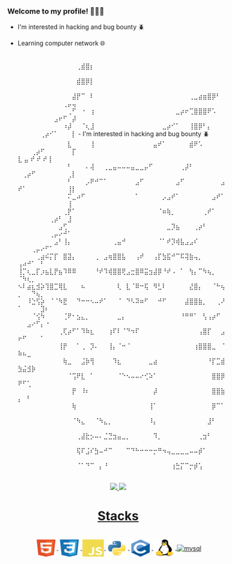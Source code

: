  <!-- Introdução--> 


### Welcome to my profile! 🍪🇧🇷 
- I'm interested in hacking and bug bounty 🪲
- Learning computer network 🌐
⠀⠀⠀⠀⠀⠀⠀⠀⠀⠀⠀⠀⠀⠀⠀⠀⠀⠀⠀⠀⠀⠀⠀⠀⠀⠀⠀⠀⠀⠀⠀⠀⠀⠀⠀⠀⠀⠀⠀⠀⠀⠀⠀⠀⠀⠀⠀⠀
⠀⠀⠀⠀⠀⠀⠀⠀⠀⠀⠀⠀⠀⢀⣾⣿⡆⠀⠀⠀⠀⠀⠀⠀⠀⠀⠀⠀⠀⠀⠀⠀⠀⠀⠀⠀⠀⠀⠀⠀⠀⠀⠀⠀⠀⠀⠀⠀⠀⠀⠀⠀⠀⠀⠀⠀⠀⠀⠀
⠀⠀⠀⠀⠀⠀⠀⠀⠀⠀⠀⠀⠀⣾⣿⡿⡇⠀⠀⠀⠀⠀⠀⠀⠀⠀⠀⠀⠀⠀⠀⠀⠀⠀⠀⠀⠀⠀⠀⠀⠀⠀⠀⠀⠀⠀⠀⠀⠀⠀⠀⠀⠀⠀⠀⠀⠀⠀⠀
⠀⠀⠀⠀⠀⠀⠀⠀⠀⠀⠀⠀⣼⡟⠉⠀⠇⠀⠀⠀⠀⠀⠀⠀⠀⠀⠀⠀⠀⠀⠀⠀⠀⠀⠀⠀⠀⠀⢀⣀⣴⣶⣿⡿⠃⠀⠀⠀⠀⠀⠀⠀⠀⠀⠀⠀⢀⡤⢤
⠀⠀⠀⠀⠀⠀⠀⠀⠀⠀⠀⢀⠋⠀⠐⠀⢰⠀⠀⠀⠀⠀⠀⠀⠀⠀⠀⠀⠀⠀⠀⠀⠀⠀⠀⣀⡴⠖⢉⣿⣿⣿⠟⠡⠀⠀⠀⠀⠀⠀⠀⠀⠀⠀⣠⠖⠋⠀⡼
⠀⠀⠀⠀⠀⠀⠀⠀⠀⠀⠰⡼⠀⠀⠈⢆⣸⠀⠀⠀⠀⠀⠀⠀⠀⠀⠀⠀⠀⠀⠀⠀⣀⡴⠊⠁⠀⠀⢸⣿⡿⠃⡄⠀⠀⠀⠀⠀⠀⠀⠀⢀⡴⠊⠁⠀⠀⠀⡇                      - I'm interested in hacking and bug bounty 🪲
⠀⠀⠀⠀⠀⠀⠀⠀⠀⠀⠀⣇⠀⠀⠀⠀⢸⠀⠀⠀⠀⠀⠀⠀⠀⠀⠀⠀⠀⠀⣤⠞⠁⠀⠀⠀⠀⠀⣾⠟⠡⠀⠀⠀⠀⠀⠀⠀⠀⢀⡴⠋⠀⠀⠀⠀⠀⠀⡏                      
             ⣇      ⣤               ⠞         ⠞            ⠞          ⡇ 
⠀⠀⠀⠀⠀⠀⠀⠀⠀⠀⠀⠃⠀⠀⠀⠄⢼⠀⠀⢀⣀⣤⠤⠤⠤⣤⣀⣀⡤⠋⠀⠀⠀⠀⠀⠀⢀⡼⠃⠀⠀⠀⠀⠀⠀⠀⠀⢀⡴⠋⠀⠀⠀⠀⠀⠀⠀⢀⡇
⠀⠀⠀⠀⠀⠀⠀⠀⠀⠀⠀⠃⠀⠀⠀⡠⠟⠚⠉⠁⠀⠀⠀⠀⠀⠀⣠⠋⠀⠀⠀⠀⠀⠀⠀⣠⠋⠀⠀⠀⠀⠀⠀⠀⠀⣠⠞⠁⠀⠀⠀⠀⠀⠀⠀⠀⠀⢸⡇
⠀⠀⠀⠀⠀⠀⠀⠀⠀⠀⠀⠍⣀⠴⠋⠀⠀⠀⠀⠀⠀⠀⠀⠀⠀⠀⠁⠀⠀⠀⠀⠀⡠⣠⠞⠁⠀⠀⠀⠀⠀⠀⠀⣠⠞⠁⠀⠀⠀⠀⠀⠀⠀⠀⠀⠀⠀⢸⠀
⠀⠀⠀⠀⠀⠀⠀⠀⠀⠀⢀⡟⠁⠀⠀⠀⠀⠀⠀⠀⠀⠀⠀⠀⠀⠀⠀⠀⠀⠀⠀⠈⠶⢷⡀⠀⠀⠀⠀⠀⠀⢀⠞⠁⠀⠀⠀⠀⠀⠀⠀⠀⠀⢀⡴⠃⠀⣸⠀
⠀⠀⠀⠀⠀⠀⠀⠀⠀⣠⢋⠀⠀⠀⠀⠀⠀⠀⠀⠀⠀⠀⠀⠀⠀⠀⠀⠀⠀⠀⠀⠀⠀⣀⡹⣦⠀⠀⠀⢀⡴⠃⠀⠀⠀⠀⠀⠀⠀⠀⠀⠀⠀⢀⡤⠔⠚⠁⠀
⠀⠀⠀⠀⠀⠀⠀⠀⣠⠃⢸⡄⠀⠀⠀⠀⠀⠀⠀⠀⠀⢀⣤⠚⠀⠀⠀⠀⠀⠀⠀⠈⠁⠞⡹⢾⣧⣠⣠⠎⠀⠀⠀⠀⠀⠀⠀⠀⠀⢀⡤⠔⠋⠁⠀⠀⠀⠀⠀
⠀⠀⠀⠀⢀⣴⠮⡍⡏⠀⣿⣽⡄⠀⠀⠀⠀⢀⠀⣠⢶⣿⣿⣧⠀⠀⢠⠞⠀⠀⢠⡏⣳⣯⠚⠉⠯⢽⣷⢤⡀⠀⠀⠀⠀⠀⢠⠴⠚⠁⠀⠃⠀⠀⠀⠀⠀⠀⠀
⢸⡉⢆⣀⡏⡰⣦⣇⡟⣦⠹⠿⠿⠀⠀⠀⠀⠘⠞⠹⢾⣿⣿⢟⣠⣒⣿⠿⣭⣲⣼⡿⠘⠞⠠⠀⠁⠀⢳⡄⠉⠳⢦⡀⠀⠀⠈⠳⢆⡀⠀⠀⠀⠀⠀⠀⠀⠀⠀
⠢⠇⣴⣆⣺⡵⢹⣿⣉⢿⣇⠀⠀⠀⠦⠀⠀⠀⠀⠀⠀⠀⢇⠀⣇⠈⠿⠒⢯⠀⠻⣃⠇⠀⠀⠀⠀⠀⣜⣿⡄⠀⠀⠈⠓⢦⡀⠀⠀⠙⢦⡀⠀⠀⠀⠀⠀⠀⠀
⠀⠀⠸⣑⢫⡵⠀⠈⠈⠳⣟⠀⠀⠙⠒⠒⠢⠤⠞⠁⠀⠀⠈⠀⠙⠣⠽⠶⠋⠀⠀⠚⠋⠀⠀⠀⠀⣼⣿⣿⣷⡀⠀⠀⢀⠜⠁⠀⠀⠀⠀⣹⠆⠀⠀⠀⠀⠀⠀
⠀⠀⠀⠈⢪⠳⠀⠀⠀⠀⢈⠟⠂⣢⣄⡀⠀⠀⠀⠀⠀⠀⣀⡄⠀⠀⠀⠀⠀⠀⠀⠀⠀⠀⠀⠀⠘⠛⠛⠁⠀⢣⢠⡴⠋⠀⠀⠀⣠⠔⠋⡄⠐⠀⠀⠀⠀⠀⠀
⠀⠀⠀⠀⠀⠀⠀⠀⠀⢀⢏⡴⠋⠁⠹⠷⣆⠀⠀⠀⢰⠏⠇⠈⠙⠲⠏⠀⠀⠀⠀⠀⠀⠀⠀⠀⠀⠀⠀⠀⢠⣿⡏⠀⠀⣠⠖⠋⠀⠀⠀⠁⠀⠀⠀⠀⠀⠀⠀
⠀⠀⠀⠀⠀⠀⠀⠀⠀⢸⡟⠀⠀⠁⢀⠀⡹⠄⠀⠀⢸⡄⠈⠒⠈⠀⠀⠀⠀⠀⠀⠀⠀⠀⠀⠀⠀⠀⠀⢰⣿⣿⣿⣀⠀⠈⠷⠦⣀⠀⠀⠀⠀⠀⠀⠀⠀⠀⠀
⠀⠀⠀⠀⠀⠀⠀⠀⠀⠀⢷⣀⠀⠀⣨⡷⢻⠀⠀⠀⠀⠹⣆⠀⠀⠀⠀⠀⠀⣀⣴⠀⠀⠀⠀⠀⠀⠀⠀⠀⠀⠀⠘⡏⣉⣾⣳⣬⣺⡷⠀⠀⠀⠀⠀⠀⠀⠀⠀
⠀⠀⠀⠀⠀⠀⠀⠀⠀⠀⠀⠈⢩⠟⣇⠀⠁⠀⠀⠀⠀⠀⠈⠑⠢⠤⠤⠔⢊⠵⠁⠀⠀⠀⠀⠀⠀⠀⠀⠀⠀⠀⠀⣿⣿⡿⠟⠋⢁⠀⠀⠀⠀⠀⠀⠀⠀⠀⠀
⠀⠀⠀⠀⠀⠀⠀⠀⠀⠀⠀⠀⡟⠀⠸⠆⠀⠀⠀⠀⠀⠀⠀⠀⠀⠀⠀⠀⠀⠀⡼⠀⠀⠀⠀⠀⠀⠀⠀⠀⠀⠀⠀⣿⣿⣷⡄⠀⠃⠀⠀⠀⠀⠀⠀⠀⠀⠀⠀
⠀⠀⠀⠀⠀⠀⠀⠀⠀⠀⠀⠀⢷⠀⠀⠀⠀⠀⠀⠀⠀⠀⠀⠀⠀⠀⠀⠀⠀⢸⠁⠀⠀⠀⠀⠀⠀⠀⠀⠀⠀⠀⠀⡿⠉⠁⠀⠀⠀⠀⠀⠀⠀⠀⠀⠀⠀⠀⠀
⠀⠀⠀⠀⠀⠀⠀⠀⠀⠀⠀⠀⠈⠳⣄⠀⠀⠈⠳⣄⡀⠀⠀⠀⠀⠀⠀⠀⠀⠸⡄⠀⠀⠀⠀⠀⠀⠀⠀⠀⠀⠀⣸⠃⠀⠀⠀⠀⠀⠀⠀⠀⠀⠀⠀⠀⠀⠀⠀
⠀⠀⠀⠀⠀⠀⠀⠀⠀⠀⠀⠀⠀⢀⣼⣗⡢⠤⠄⣈⣙⣲⣤⣀⡀⠀⠀⠀⠀⠀⠹⡀⠀⠀⠀⠀⠀⠀⠀⠀⢀⣲⠃⠀⠀⠀⠀⠀⠀⠀⠀⠀⠀⠀⠀⠀⠀⠀⠀
⠀⠀⠀⠀⠀⠀⠀⠀⠀⠀⠀⠀⠀⢯⠏⣨⠎⣳⠤⠚⠉⠀⠀⠀⠉⠙⠓⠒⠒⠒⡒⠛⠲⢤⣀⣀⣀⣀⠤⠤⡾⠁⠀⠀⠀⠀⠀⠀⠀⠀⠀⠀⠀⠀⠀⠀⠀⠀⠀
⠀⠀⠀⠀⠀⠀⠀⠀⠀⠀⠀⠀⠀⠈⠁⠙⠉⠀⡄⠘⠀⠀⠀⠀⠀⠀⠀⠀⠀⠀⠀⠀⠀⠀⢰⣓⡍⠉⡒⡾⢡⠀⠀⠀⠀⠀⠀⠀⠀⠀⠀⠀⠀⠀⠀




  <!-- Logs de commits--> 

<div align="center">
  <a href="https://github.com/gitmurilo">
  <img height="180em" src="https://github-readme-stats.vercel.app/api?username=gitmurilo&show_icons=true&theme=blue-green&include_all_commits=true&count_private=true"/>
  <img height="180em" src="https://github-readme-stats.vercel.app/api/top-langs/?username=gitmurilo&layout=compact&langs_count=7&theme=blue-green"/>
</div>
  
  
  <!-- Tecnologias que utilizo--> 
 

<h1 align="center"> Stacks </h1>
<div style="display: inline_block" align="center"><br>
  <img align="center" alt="html" height="40" width="50" src="https://github.com/devicons/devicon/blob/master/icons/html5/html5-original.svg"/>
  <img align="center" alt="css" height="40" width="50" src="https://github.com/devicons/devicon/blob/master/icons/css3/css3-original.svg" />
  <img align="center" alt="javascript" height="40" width="50" src="https://github.com/devicons/devicon/blob/master/icons/javascript/javascript-plain.svg"/>
  <img align="center" alt="python" height="40" width="50" src="https://github.com/devicons/devicon/blob/master/icons/python/python-original.svg"/>
  <img align="center" alt="c" height="40" width="50" src="https://github.com/devicons/devicon/blob/master/icons/c/c-original.svg"/>
  <img align="center" alt="linux" height="40" width="50" src="https://github.com/devicons/devicon/blob/master/icons/linux/linux-original.svg" />
  <img align="center" alt="mysql" height="40" width="50" src="https://cdn.jsdelivr.net/gh/devicons/devicon/icons/mysql/mysql-plain.svg" />

  </div><br/>
